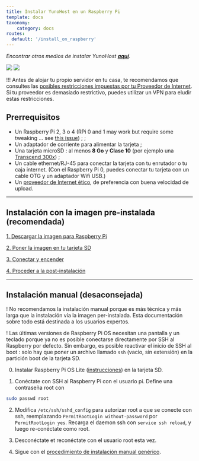 ```yaml
---
title: Instalar YunoHost en un Raspberry Pi
template: docs
taxonomy:
    category: docs
routes:
  default: '/install_on_raspberry'
---
```


*Encontrar otros medios de instalar YunoHost **[aquí](/install)**.*

![](image://raspberrypi.jpg?resize=300)
![](image://micro-sd-card.jpg)

!!! Antes de alojar tu propio servidor en tu casa, te recomendamos que consultes las [posibles restricciones impuestas por tu Proveedor de Internet](/isp). Si tu proveedor es demasiado restrictivo, puedes utilizar un VPN para eludir estas restricciones.

## Prerrequisitos

- Un Raspberry Pi 2, 3 o 4 (RPi 0 and 1 may work but require some tweaking ... see [this issue](https://github.com/YunoHost/issues/issues/1423)) ; ;
- Un adaptador de corriente para alimentar la tarjeta ;
- Una tarjeta microSD : al menos **8 Go** y **Clase 10** (por ejemplo una [Transcend 300x](http://www.amazon.fr/Transcend-microSDHC-adaptateur-TS32GUSDU1E-Emballage/dp/B00CES44EO)) ;
- Un cable ethernet/RJ-45 para conectar la tarjeta con tu enrutador o tu caja internet. (Con el Raspberry Pi 0, puedes conectar tu tarjeta con un cable OTG y un adaptador Wifi USB.)
- Un [proveedor de Internet ético](/isp), de preferencia con buena velocidad de upload.

---

## Instalación con la imagen pre-instalada (recomendada)

<a class="btn btn-lg btn-default" href="/images">1. Descargar la imagen para Raspberry Pi</a>

<a class="btn btn-lg btn-default" href="/burn_or_copy_iso">2. Poner la imagen en tu tarjeta SD</a>

<a class="btn btn-lg btn-default" href="/plug_and_boot">3. Conectar y encender</a>

<a class="btn btn-lg btn-default" href="/postinstall">4. Proceder a la post-instalación</a>

---

## Instalación manual (desaconsejada)

! No recomendamos la instalación manual porque es más técnica y más larga que la instalación vía la imagen per-instalada. Esta documentación sobre todo está destinada a los usuarios expertos.

! Las últimas versiones de Raspberry Pi OS necesitan una pantalla y un teclado porque ya no es posible conectarse directamente por SSH al Raspberry por defecto. Sin embargo, es posible reactivar el inicio de SSH al boot : solo hay que poner un archivo llamado `ssh` (vacío, sin extensión) en la partición boot de la tarjeta SD.

0. Instalar Raspberry Pi OS Lite ([instrucciones](https://www.raspberrypi.org/downloads/raspberry-pi-os/)) en la tarjeta SD.

1. Conéctate con SSH al Raspberry Pi con el usuario pi. Define una contraseña root con 
```bash
sudo passwd root
```

2. Modifica `/etc/ssh/sshd_config` para autorizar root a que se conecte con ssh, reemplazando `PermitRootLogin without-password` por `PermitRootLogin yes`. Recarga el daemon ssh con `service ssh reload`, y luego re-conéctate como root.

3. Desconéctate et reconéctate con el usuario root esta vez.

4. Sigue con el <a href="/install_manually">procedimiento de instalación manual genérico</a>.

